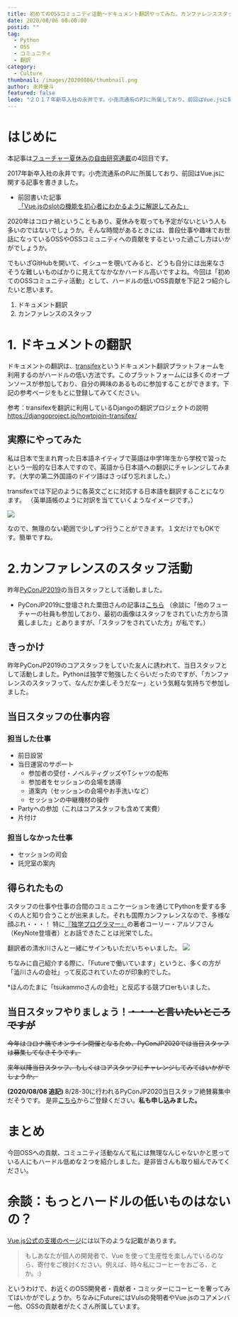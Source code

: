 ```yaml
---
title: 初めてのOSSコミュニティ活動〜ドキュメント翻訳やってみた。カンファレンススタッフもやってみた。〜
date: 2020/08/06 00:00:00
postid: ""
tag:
  - Python
  - OSS
  - コミュニティ
  - 翻訳
category:
  - Culture
thumbnail: /images/20200806/thumbnail.png
author: 永井優斗
featured: false
lede: "２０１７年新卒入社の永井です。小売流通系のPJに所属しており、前回はVue.jsに関する記事を書きました。2020年はコロナ禍ということもあり、夏休みを取っても予定がないという人も多いのではないでしょうか。そんな時間があるときには、普段仕事や趣味でお世話になっているOSSやOSSコミュニティへの貢献をするといった過ごし方はいかがでしょうか。でもいざgithubを開いて、イシューを覗いてみると、どうも自分には出来なさそうな難しいものばかりに見えてなかなかハードル高いですよね。"
---
```


# はじめに

本記事は[フューチャー夏休みの自由研究連載](/articles/20200726/)の4回目です。

2017年新卒入社の永井です。小売流通系のPJに所属しており、前回はVue.jsに関する記事を書きました。

* 前回書いた記事[「Vue.jsのslotの機能を初心者にわかるように解説してみた」](/articles/20200428/)

2020年はコロナ禍ということもあり、夏休みを取っても予定がないという人も多いのではないでしょうか。そんな時間があるときには、普段仕事や趣味でお世話になっているOSSやOSSコミュニティへの貢献をするといった過ごし方はいかがでしょうか。

でもいざGitHubを開いて、イシューを覗いてみると、どうも自分には出来なさそうな難しいものばかりに見えてなかなかハードル高いですよね。今回は「初めてのOSSコミュニティ活動」として、ハードルの低いOSS貢献を下記２つ紹介したいと思います。

1. ドキュメント翻訳
2. カンファレンスのスタッフ

# 1. ドキュメントの翻訳
ドキュメントの翻訳は、[transifex](https://www.transifex.com/)というドキュメント翻訳プラットフォームを利用するのがハードルの低い方法です。このプラットフォームには多くのオープンソースが参加しており、自分の興味のあるものに参加することができます。下記の参考ページをもとに登録してみてください。

参考：transifexを翻訳に利用しているDjangoの翻訳プロジェクトの説明
https://djangoproject.jp/howtojoin-transifex/

## 実際にやってみた

私は日本で生まれ育った日本語ネイティブで英語は中学1年生から学校で習ったという一般的な日本人ですので、英語から日本語への翻訳にチャレンジしてみます。（大学の第二外国語のドイツ語はさっぱり忘れました。）

transifexでは下記のように各英文ごとに対応する日本語を翻訳することになります。
（英単語帳のように対訳を当てていくようなイメージです。）

<img src="/images/20200806/スクリーンショット 2020-08-05 20.48.15.png" loading="lazy">

なので、無理のない範囲で少しずつ行うことができます。１文だけでもOKです。簡単ですね。


# 2.カンファレンスのスタッフ活動

昨年[PyConJP2019](https://pycon.jp/2019/)の当日スタッフとして活動しました。

* PyConJP2019に登壇された栗田さんの記事は[こちら](/articles/20200422/)
（余談に「他のフューチャーの社員も参加しており、最初の画像はスタッフをされていた方から頂戴しました」とありますが、「スタッフをされていた方」が私です。）

## きっかけ

昨年PyConJP2019のコアスタッフをしていた友人に誘われて、当日スタッフとして活動しました。Pythonは独学で勉強したくらいだったのですが、「カンファレンスのスタッフって、なんだか楽しそうだなー」という気軽な気持ちで参加しました。

##  当日スタッフの仕事内容

### 担当した仕事

- 前日設営
- 当日運営のサポート
    - 参加者の受付・ノベルティグッズやTシャツの配布
    - 参加者をセッションの会場を誘導
    - 道案内（セッションの会場やお手洗いなど）
    - セッションの中継機材の操作
- Partyへの参加（これはコアスタッフも含めて実費）
- 片付け

### 担当しなかった仕事

- セッションの司会
- 託児室の案内

## 得られたもの

スタッフの仕事や仕事の合間のコミュニケーションを通じてPythonを愛する多くの人と知り合うことが出来ました。それも国際カンファレンスなので、多様な顔ぶれ・・・！
特に[『独学プログラマー』](https://www.amazon.co.jp/dp/4822292274)の著者コーリー・アルソフさん（KeyNote登壇者）とお話できたことは光栄でした。

翻訳者の清水川さんと一緒にサインもいただいちゃいました。
<img src="/images/20200806/IMG_20200805_203949.jpg" loading="lazy">


ちなみに自己紹介する際に、「Futureで働いています」というと、多くの方が「澁川さんの会社」って反応されていたのが印象的でした。

*ほんのたまに「tsukammoさんの会社」と反応する競プロerもいました。

## 当日スタッフやりましょう！~~・・・と言いたいところですが~~

~~今年はコロナ禍でオンライン開催となるため、PyConJP2020では当日スタッフは募集してなさそうです。~~

~~来年以降当日スタッフ、もしくはコアスタッフにチャレンジしてみてはいかがでしょうか。~~

**(2020/08/08 追記)** 8/28-30に行われるPyConJP2020当日スタッフ絶賛募集中だそうです。
是非[こちら](https://pyconjp.blogspot.com/2020/08/support-staff.html)からご登録ください。**私も申し込みました。**



# まとめ

今回OSSへの貢献、コミュニティ活動なんて私には無理なんじゃないかと思っている人にもハードル低めな２つを紹介しました。是非皆さんも取り組んでみてください。

# 余談：もっとハードルの低いものはないの？

[Vue.js公式の支援のページ](https://jp.vuejs.org/support-vuejs/)には以下のような記載があります。
>もしあなたが個人の開発者で、Vue を使って生産性を楽しんでいるのなら、寄付をご検討ください。例えば、時々私にコーヒーをおごる、とか。:)

というわけで、お近くのOSS開発者・貢献者・コミッターにコーヒーを奢ってみてはいかがでしょうか。ちなみにFutureにはVulsの発明者やVue.jsのコアメンバー他、OSSの貢献者がたくさん所属しています。
